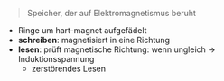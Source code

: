 > Speicher, der auf Elektromagnetismus beruht

- Ringe um hart-magnet aufgefädelt
- **schreiben**: magnetisiert in eine Richtung
- **lesen**: prüft magnetische Richtung: wenn ungleich -> Induktionsspannung
	- zerstörendes Lesen

